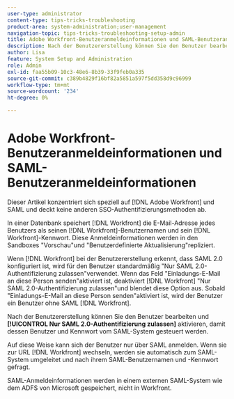 ```yaml
---
user-type: administrator
content-type: tips-tricks-troubleshooting
product-area: system-administration;user-management
navigation-topic: tips-tricks-troubleshooting-setup-admin
title: Adobe Workfront-Benutzeranmeldeinformationen und SAML-Benutzeranmeldeinformationen
description: Nach der Benutzererstellung können Sie den Benutzer bearbeiten und "Nur SAML 2.0-Authentifizierung zulassen"aktivieren, damit dessen Benutzer und Kennwort vom SAML-System gesteuert werden. Wenn diese Option aktiviert ist, darf sich der Benutzer nur über SAML anmelden.
author: Lisa
feature: System Setup and Administration
role: Admin
exl-id: faa55b09-10c3-48e6-8b39-33f9feb0a335
source-git-commit: c389b4829f16bf82a5851a597f5dd358d9c96999
workflow-type: tm+mt
source-wordcount: '234'
ht-degree: 0%

---
```


# Adobe Workfront-Benutzeranmeldeinformationen und SAML-Benutzeranmeldeinformationen

Dieser Artikel konzentriert sich speziell auf [!DNL Adobe Workfront] und SAML und deckt keine anderen SSO-Authentifizierungsmethoden ab.

In einer Datenbank speichert [!DNL Workfront] die E-Mail-Adresse jedes Benutzers als seinen [!DNL Workfront]-Benutzernamen und sein [!DNL Workfront]-Kennwort. Diese Anmeldeinformationen werden in den Sandboxes &quot;Vorschau&quot;und &quot;Benutzerdefinierte Aktualisierung&quot;repliziert.

Wenn [!DNL Workfront] bei der Benutzererstellung erkennt, dass SAML 2.0 konfiguriert ist, wird für den Benutzer standardmäßig &quot;Nur SAML 2.0-Authentifizierung zulassen&quot;verwendet. Wenn das Feld &quot;Einladungs-E-Mail an diese Person senden&quot;aktiviert ist, deaktiviert [!DNL Workfront] &quot;Nur SAML 2.0-Authentifizierung zulassen&quot;und blendet diese Option aus. Sobald &quot;Einladungs-E-Mail an diese Person senden&quot;aktiviert ist, wird der Benutzer ein Benutzer ohne SAML [!DNL Workfront].

Nach der Benutzererstellung können Sie den Benutzer bearbeiten und **[!UICONTROL Nur SAML 2.0-Authentifizierung zulassen]** aktivieren, damit dessen Benutzer und Kennwort vom SAML-System gesteuert werden.

Auf diese Weise kann sich der Benutzer nur über SAML anmelden. Wenn sie zur URL [!DNL Workfront] wechseln, werden sie automatisch zum SAML-System umgeleitet und nach ihrem SAML-Benutzernamen und -Kennwort gefragt.

SAML-Anmeldeinformationen werden in einem externen SAML-System wie dem ADFS von Microsoft gespeichert, nicht in Workfront.
